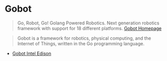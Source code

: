 # Gobot

> Go, Robot, Go! Golang Powered Robotics. Next generation robotics framework with support for 18 different platforms. [Gobot Homepage](http://gobot.io/)

> Gobot is a framework for robotics, physical computing, and the Internet of Things, written in the Go programming language.

- [Gobot Intel Edison](http://gobot.io/documentation/platforms/edison/)